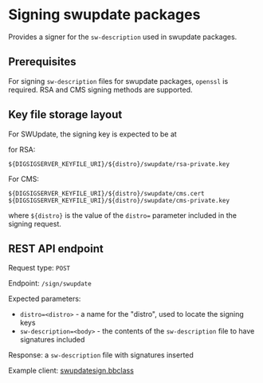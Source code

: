 # Signing swupdate packages

Provides a signer for the `sw-description` used in swupdate packages.

## Prerequisites
For signing `sw-description` files for swupdate packages, `openssl` is required.
RSA and CMS signing methods are supported.

## Key file storage layout
For SWUpdate, the signing key is expected to be at

for RSA:

    ${DIGSIGSERVER_KEYFILE_URI}/${distro}/swupdate/rsa-private.key

For CMS:

    ${DIGSIGSERVER_KEYFILE_URI}/${distro}/swupdate/cms.cert
    ${DIGSIGSERVER_KEYFILE_URI}/${distro}/swupdate/cms-private.key

where `${distro}` is the value of the `distro=` parameter included in the signing request.

## REST API endpoint

Request type: `POST`

Endpoint: `/sign/swupdate`

Expected parameters:
* `distro=<distro>` - a name for the "distro", used to locate the signing keys
* `sw-description=<body>` - the contents of the `sw-description` file to have signatures included

Response: a `sw-description` file with signatures inserted

Example client: [swupdatesign.bbclass](https://github.com/madisongh/tegra-test-distro/blob/master/layers/meta-testdistro/classes/swupdatesign.bbclass)
